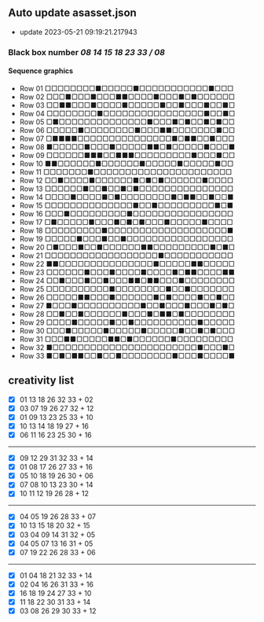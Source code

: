 ## Auto update asasset.json
 - update 2023-05-21 09:19:21.217943
### Black box number *08 14 15 18 23 33 / 08*
#### Sequence graphics
 - Row 01 □□□□□□□□■□□□□□■□□□□□□□□□□□■□□□
 - Row 02 □□□■□□□■□□□■■□□□□■□□□■□■□□□□□□
 - Row 03 □□■■□□□■□□□□■□□□□□■□□■□□□■□□■□
 - Row 04 □□□□□□□□■□□□□□□□□□□□□□□□□■□□■□
 - Row 05 □■□□□□□□□□□□□□□□■□□□■□■□□■□■□□
 - Row 06 □□□□□■□□□□□□□□■□□□■■□□□□□□□■□□
 - Row 07 □■■■■□□□□□□□□□□□□□□□■□■■□□■□□□
 - Row 08 ■□□□□□■□□□■□□□□□■■□■□□□□□■□□□■
 - Row 09 □□□□□□■■■□□■■■□□□□□□□□□■□□□■□□
 - Row 10 ■■□□□□□□■□□□□□□■□□□□□■□□□□□■□□
 - Row 11 □□□□□□□■□□□□□□□□□□□□□□□□□□□□□□
 - Row 12 □□■□□□□■□□□□□□■□■□■□□□□□□■□□□□
 - Row 13 □□□□□□■□□■□□■□■□□□□□□□□□□□□□□□
 - Row 14 □□□□■□□□□■□■□□□□□□□□■□■■□□■□□■
 - Row 15 □□□□□□□□□□□□□□■□□■□□□□□□□□□■□■
 - Row 16 □□□■□□□□□□□□□■□□□□□□□□□□□□□□□□
 - Row 17 □■□□□□□■□□□■□■□■□□□■□□□□□■□□□□
 - Row 18 □□□□□□□□□■□□□□□□□□□□□□□□□□□□□■
 - Row 19 □□□□□■□□□■□□■□□□□□□□□□□□□□□□□□
 - Row 20 □■□□□■□□■□□□□□□■■□□□□□□□□□■□■□
 - Row 21 □□□□□□□□□□□□□□□□□□■□□□□□□□□□□□
 - Row 22 ■■□□□□□□□□□□□□□□□■□□□□□■■□□□□□
 - Row 23 □□□□□□■□□□■□□□□■□□□□■□■■□□□□■■
 - Row 24 □□■□□□■□□■□□□■■□■■□□□■□□□□□□□□
 - Row 25 □□□□□□□□□□■□□□□□□□□■□□■□□□□□□□
 - Row 26 □□□□□■■□□□■□□□□□□■□■□□□□■□□■□□
 - Row 27 ■□□□■□□□□□□□□□□■□□■□□□■□□□■□■□
 - Row 28 □□■□□■□□□□□□■□□□■□■■□■□□□□□□□□
 - Row 29 □□□□■□□□□□■□□■□□□□□□□□□□■□□□□□
 - Row 30 □□□■□□□□□■□□□□□■□□□□□■□□■□■□□□
 - Row 31 □□□■■□□□□□■■□■□□□□□□■□□□□□□□□□
 - Row 32 ■□□□□□□□□□□□□□□□□□□□□□□□■□□□■□
 - Row 33 ■□■□■■□□■□□■□□□□□□□□■□□□■□□□□■
## creativity list
- [x] 01 13 18 26 32 33 + 02
- [x] 03 07 19 26 27 32 + 12
- [x] 01 09 13 23 25 33 + 10
- [x] 10 13 14 18 19 27 + 16
- [x] 06 11 16 23 25 30 + 16
---
- [x] 09 12 29 31 32 33 + 14
- [x] 01 08 17 26 27 33 + 16
- [x] 05 10 18 19 26 30 + 06
- [x] 07 08 10 13 23 30 + 14
- [x] 10 11 12 19 26 28 + 12
---
- [x] 04 05 19 26 28 33 + 07
- [x] 10 13 15 18 20 32 + 15
- [x] 03 04 09 14 31 32 + 05
- [x] 04 05 07 13 16 31 + 05
- [x] 07 19 22 26 28 33 + 06
---
- [x] 01 04 18 21 32 33 + 14
- [x] 02 04 16 26 31 33 + 16
- [x] 16 18 19 24 27 33 + 10
- [x] 11 18 22 30 31 33 + 14
- [x] 03 08 26 29 30 33 + 12
